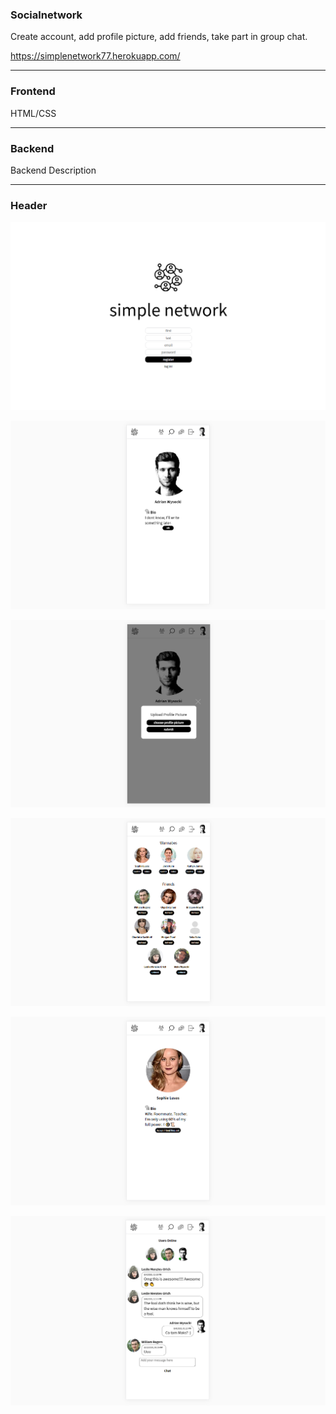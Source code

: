 ### Socialnetwork

Create account, add profile picture, add friends, take part in group chat.

https://simplenetwork77.herokuapp.com/

---

### Frontend

HTML/CSS

---

### Backend

Backend Description

---

### Header

![img](./images_readme/1.png)

![img](./images_readme/2.png)

![img](./images_readme/3.png)

![img](./images_readme/4.png)

![img](./images_readme/5.png)

![img](./images_readme/6.png)
